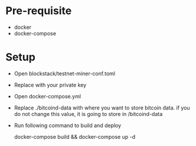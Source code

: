 # Pre-requisite

- docker
- docker-compose

# Setup

- Open blockstack/testnet-miner-conf.toml
- Replace **<Enter your private key here>** with your private key
- Open docker-compose.yml
- Replace ./bitcoind-data with where you want to store bitcoin data. if you do not change this value, it is going to store in <cwd>/bitcoind-data
- Run following command to build and deploy

    docker-compose build && docker-compose up -d
